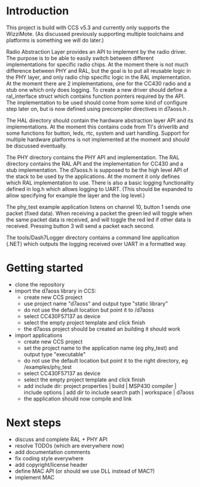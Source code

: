 # Introduction

This project is build with CCS v5.3 and currently only supports the WizziMote.
(As discussed previously supporting multiple toolchains and platforms is something we will do later.)

Radio Abstraction Layer provides an API to implement by the radio driver.
The purpose is to be able to easily switch between different implementations for specific radio chips.
At the moment there is not much difference between PHY and RAL, but the goal is to put all reusable logic in the PHY layer, and only radio chip specific logic in the RAL implementation. 
At the moment there are 2 implementations, one for the CC430 radio and a stub one which only does logging.
To create a new driver should define a ral_interface struct which contains function pointers required by the API.
The implementation to be used should come from some kind of configure step later on, but is now defined using precompiler directives in d7aoss.h .

The HAL directory should contain the hardware abstraction layer API and its implementations. At the moment this contains code from TI's driverlib and some functions for button, leds, rtc, system and uart handling. Support for multiple hardware platforms is not implemented at the moment and should be discussed eventually.

The PHY directory contains the PHY API and implementation.
The RAL directory contains the RAL API and the implementation for CC430 and a stub implementation.
The d7aoss.h is supposed to be the high level API of the stack to be used by the applications. At the moment it only defines which RAL implementation to use.
There is also a basic logging functionality defined in log.h which allows logging to UART. (This should be expanded to allow specifying for example the layer and the log level.)

The phy_test example application listens on channel 10, button 1 sends one packet (fixed data). When receiving a packet the green led will toggle when the same packet data is received, and will toggle the red led if other data is received. Pressing button 3 will send a packet each second.

The tools/Dash7Logger directory contains a command line application (.NET) which outputs the logging received over UART in a formatted way.

# Getting started

* clone the repository
* import the d7aoss library in CCS:
    * create new CCS project 
    * use project name "d7aoss" and output type "static library"
    * do not use the default location but point it to <repo root>/d7aoss
    * select CC430F57137 as device
    * select the empty project template and click finish
    * the d7aoss project should be created an building it should work
* import applications
    * create new CCS project
    * set the project name to the application name (eg phy_test) and output type "executable"
    * do not use the default location but point it to the right directory, eg <repo root>/examples/phy_test
    * select CC430F57137 as device
    * select the empty project template and click finish
    * add include dir: project properties | build | MSP430 compiler | include options | add dir to include search path | workspace | d7aoss
    * the application should now compile and link

# Next steps

* discuss and complete RAL + PHY API
* resolve TODOs (which are everywhere now)
* add documentation comments
* fix coding style everywhere
* add copyright/license header
* define MAC API (or should we use DLL instead of MAC?)
* implement MAC

